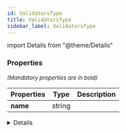 ```yaml
---
id: ValidatorsType
title: ValidatorsType
sidebar_label: ValidatorsType
---
```


import Details from "@theme/Details"




### Properties

<font size="2"><i>(Mandatory properties are in bold)</i></font>

| Properties | Type | Description |
| --------- | ---- | ----------- |
| **name** | string |  |


<Details summary={<summary><b>Additional properties for advanced use cases</b></summary>}><div>

| Properties | Type | Description |
| --------- | ---- | ----------- |
| email | boolean |  |
| emailMessage | string |  |
| id | string |  |
| integer | boolean |  |
| integerMessage | string |  |
| isUndefined |  |  |
| max | number |  |
| maxLength | number |  |
| maxLengthMessage | string |  |
| maxMessage | string |  |
| min | number |  |
| minLength | number |  |
| minLengthMessage | string |  |
| minMessage | string |  |
| regex | string \| RegExp |  |
| regexMessage | string |  |
| required | boolean |  |
| requiredMessage | string |  |
| validators | [AnonymousObject](/framework-api/interfaces/AnonymousObject.md)<[Validator](/framework-api/types/Validator.md)\> |  |


</div></Details>